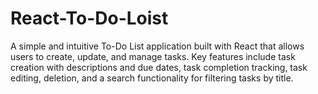 # React-To-Do-Loist
A simple and intuitive To-Do List application built with React that allows users to create, update, and manage tasks. Key features include task creation with descriptions and due dates, task completion tracking, task editing, deletion, and a search functionality for filtering tasks by title. 
